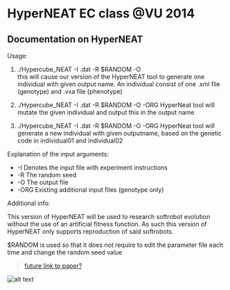 HyperNEAT EC class @VU 2014 
===========================
Documentation on HyperNEAT
---------------------------

Usage:  

1. ./Hypercube\_NEAT -I <experiment>.dat -R $RANDOM -O <outputname>  
this will cause our version of the HyperNEAT tool to generate one individual with given output name. An individual consist of one .xml file (genotype) and .vxa file (phenotype)

2. ./Hypercube\_NEAT -I <experiment>.dat -R $RANDOM -O <outputname> -ORG <individual01>
HyperNeat tool will mutate the given individual and output this in the output name  
 
3. ./Hypercube\_NEAT -I <experiment>.dat -R $RANDOM -O <outputname> -ORG <individual01> <individual02> 
HyperNeat tool will generate a new individual with given outputname, based on the genetic code in individual01 and individual02  

Explanation of the input arguments:

* -I Denotes the input file with experiment instructions
* -R The random seed
* -O The output file
* -ORG Existing additional input files (genotype only)


Additional info:

This version of HyperNEAT will be used to research softrobot evolution without the use of an artificial fitness function. 
As such this version of HyperNEAT only supports reproduction of said softrobots.  

$RANDOM is used so that it does not require to edit the parameter file each time and change the random seed value 

>[future link to paper?](www.vu.nl) 

![alt text](http://cdn9.staztic.com/app/i/1799/1799385/dna-wallpaper-407822-l-124x124.png)

